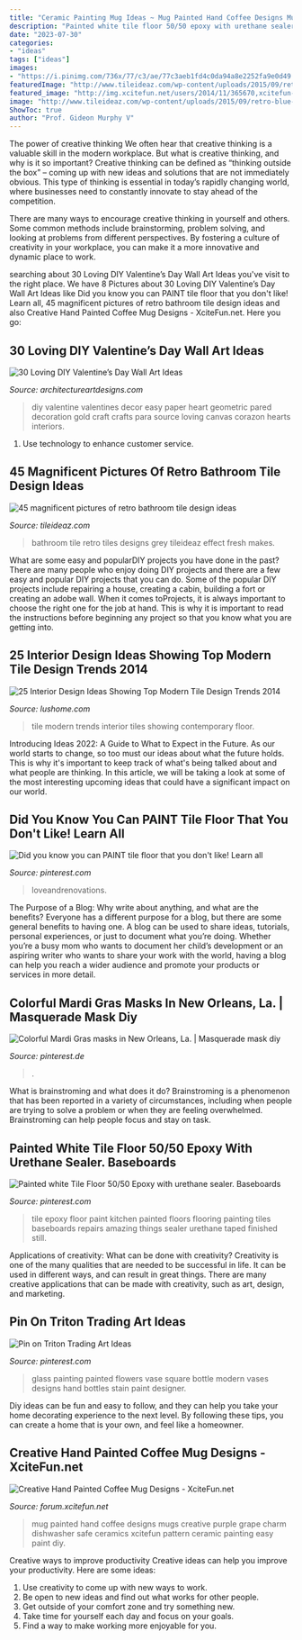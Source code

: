 ```yaml
---
title: "Ceramic Painting Mug Ideas ~ Mug Painted Hand Coffee Designs Mugs Creative Purple Grape Charm Dishwasher Safe Ceramics Xcitefun Pattern Ceramic Painting Easy Paint Diy"
description: "Painted white tile floor 50/50 epoxy with urethane sealer. baseboards"
date: "2023-07-30"
categories:
- "ideas"
tags: ["ideas"]
images:
- "https://i.pinimg.com/736x/77/c3/ae/77c3aeb1fd4c0da94a8e2252fa9e0d49.jpg"
featuredImage: "http://www.tileideaz.com/wp-content/uploads/2015/09/retro-blue-that-makes-fresh-effect-for-the-bathroom.jpg"
featured_image: "http://img.xcitefun.net/users/2014/11/365670,xcitefun-coffee-mug-designs-7.jpg"
image: "http://www.tileideaz.com/wp-content/uploads/2015/09/retro-blue-that-makes-fresh-effect-for-the-bathroom.jpg"
ShowToc: true
author: "Prof. Gideon Murphy V"
---
```



The power of creative thinking
We often hear that creative thinking is a valuable skill in the modern workplace. But what is creative thinking, and why is it so important?
Creative thinking can be defined as “thinking outside the box” – coming up with new ideas and solutions that are not immediately obvious. This type of thinking is essential in today’s rapidly changing world, where businesses need to constantly innovate to stay ahead of the competition.

There are many ways to encourage creative thinking in yourself and others. Some common methods include brainstorming, problem solving, and looking at problems from different perspectives. By fostering a culture of creativity in your workplace, you can make it a more innovative and dynamic place to work.

	

		
searching about 30 Loving DIY Valentine’s Day Wall Art Ideas you've visit to the right place. We have 8 Pictures about 30 Loving DIY Valentine’s Day Wall Art Ideas like Did you know you can PAINT tile floor that you don&#039;t like! Learn all, 45 magnificent pictures of retro bathroom tile design ideas and also Creative Hand Painted Coffee Mug Designs - XciteFun.net. Here you go:
		
    
## 30 Loving DIY Valentine’s Day Wall Art Ideas

<img loading=lazy src="http://www.architectureartdesigns.com/wp-content/uploads/2014/01/2218-630x839.jpg" onerror="this.onerror=null;this.src='https://tse1.mm.bing.net/th?id=OIP.8TK65HhsuaHPwM2SS1-nNAHaJ3&amp;pid=15.1';" alt="30 Loving DIY Valentine’s Day Wall Art Ideas">

_Source: architectureartdesigns.com_

>diy valentine valentines decor easy paper heart geometric pared decoration gold craft crafts para source loving canvas corazon hearts interiors. 

	

1. Use technology to enhance customer service.

    
## 45 Magnificent Pictures Of Retro Bathroom Tile Design Ideas

<img loading=lazy src="http://www.tileideaz.com/wp-content/uploads/2015/09/retro-blue-that-makes-fresh-effect-for-the-bathroom.jpg" onerror="this.onerror=null;this.src='https://tse1.mm.bing.net/th?id=OIP.pk5fV9lftofyuC4ewpG27AHaLG&amp;pid=15.1';" alt="45 magnificent pictures of retro bathroom tile design ideas">

_Source: tileideaz.com_

>bathroom tile retro tiles designs grey tileideaz effect fresh makes. 

	

What are some easy and popularDIY projects you have done in the past?
There are many people who enjoy doing DIY projects and there are a few easy and popular DIY projects that you can do. Some of the popular DIY projects include repairing a house, creating a cabin, building a fort or creating an adobe wall. When it comes toProjects, it is always important to choose the right one for the job at hand. This is why it is important to read the instructions before beginning any project so that you know what you are getting into.

    
## 25 Interior Design Ideas Showing Top Modern Tile Design Trends 2014

<img loading=lazy src="https://www.lushome.com/wp-content/uploads/2013/05/floor-wall-tile-designs-modern-interior-design-trends-18.jpg" onerror="this.onerror=null;this.src='https://tse4.mm.bing.net/th?id=OIP.kIwNenlopJQ6mokE3wWkYAHaID&amp;pid=15.1';" alt="25 Interior Design Ideas Showing Top Modern Tile Design Trends 2014">

_Source: lushome.com_

>tile modern trends interior tiles showing contemporary floor. 

	

Introducing Ideas 2022: A Guide to What to Expect in the Future. As our world starts to change, so too must our ideas about what the future holds. This is why it's important to keep track of what's being talked about and what people are thinking. In this article, we will be taking a look at some of the most interesting upcoming ideas that could have a significant impact on our world.

    
## Did You Know You Can PAINT Tile Floor That You Don&#039;t Like! Learn All

<img loading=lazy src="https://i.pinimg.com/736x/82/76/2e/82762e802698afbcba2c2cfdecc3a4f7.jpg" onerror="this.onerror=null;this.src='https://tse3.mm.bing.net/th?id=OIP.gH0AnljFLOLLkW46rbmd5AHaJ3&amp;pid=15.1';" alt="Did you know you can PAINT tile floor that you don&#039;t like! Learn all">

_Source: pinterest.com_

>loveandrenovations. 

	

The Purpose of a Blog: Why write about anything, and what are the benefits?
Everyone has a different purpose for a blog, but there are some general benefits to having one. A blog can be used to share ideas, tutorials, personal experiences, or just to document what you’re doing. Whether you’re a busy mom who wants to document her child’s development or an aspiring writer who wants to share your work with the world, having a blog can help you reach a wider audience and promote your products or services in more detail.

    
## Colorful Mardi Gras Masks In New Orleans, La. | Masquerade Mask Diy

<img loading=lazy src="https://i.pinimg.com/736x/13/69/74/136974291571e4fef46092d4a362a796--feather-mask-mask-ideas.jpg" onerror="this.onerror=null;this.src='https://tse3.mm.bing.net/th?id=OIP.sMvdPg1YmX9u3ufw7REeUAHaFg&amp;pid=15.1';" alt="Colorful Mardi Gras masks in New Orleans, La. | Masquerade mask diy">

_Source: pinterest.de_

>. 

	

What is brainstroming and what does it do?
Brainstroming is a phenomenon that has been reported in a variety of circumstances, including when people are trying to solve a problem or when they are feeling overwhelmed. Brainstroming can help people focus and stay on task.

    
## Painted White Tile Floor 50/50 Epoxy With Urethane Sealer. Baseboards

<img loading=lazy src="https://i.pinimg.com/736x/2c/fc/13/2cfc132e5f31e24062de0babba465fec--white-tile-floors-white-tiles.jpg" onerror="this.onerror=null;this.src='https://tse4.mm.bing.net/th?id=OIP.8Wap8GZmoawt6cUhuvBlPgHaJ3&amp;pid=15.1';" alt="Painted white Tile Floor 50/50 Epoxy with urethane sealer. Baseboards">

_Source: pinterest.com_

>tile epoxy floor paint kitchen painted floors flooring painting tiles baseboards repairs amazing things sealer urethane taped finished still. 

	

Applications of creativity: What can be done with creativity?
Creativity is one of the many qualities that are needed to be successful in life. It can be used in different ways, and can result in great things. There are many creative applications that can be made with creativity, such as art, design, and marketing.

    
## Pin On Triton Trading Art Ideas

<img loading=lazy src="https://i.pinimg.com/736x/77/c3/ae/77c3aeb1fd4c0da94a8e2252fa9e0d49.jpg" onerror="this.onerror=null;this.src='https://tse4.mm.bing.net/th?id=OIP.90kDd2UD8wyWx1zSRFC4cAHaLH&amp;pid=15.1';" alt="Pin on Triton Trading Art Ideas">

_Source: pinterest.com_

>glass painting painted flowers vase square bottle modern vases designs hand bottles stain paint designer. 

	

Diy ideas can be fun and easy to follow, and they can help you take your home decorating experience to the next level. By following these tips, you can create a home that is your own, and feel like a homeowner.

    
## Creative Hand Painted Coffee Mug Designs - XciteFun.net

<img loading=lazy src="http://img.xcitefun.net/users/2014/11/365670,xcitefun-coffee-mug-designs-7.jpg" onerror="this.onerror=null;this.src='https://tse2.mm.bing.net/th?id=OIP.ygNv2WWGWR_XIOHGPatl5AHaJ4&amp;pid=15.1';" alt="Creative Hand Painted Coffee Mug Designs - XciteFun.net">

_Source: forum.xcitefun.net_

>mug painted hand coffee designs mugs creative purple grape charm dishwasher safe ceramics xcitefun pattern ceramic painting easy paint diy. 

	

Creative ways to improve productivity
Creative ideas can help you improve your productivity. Here are some ideas: 
1. Use creativity to come up with new ways to work.
2. Be open to new ideas and find out what works for other people. 
3. Get outside of your comfort zone and try something new. 
4. Take time for yourself each day and focus on your goals. 
5. Find a way to make working more enjoyable for you.

